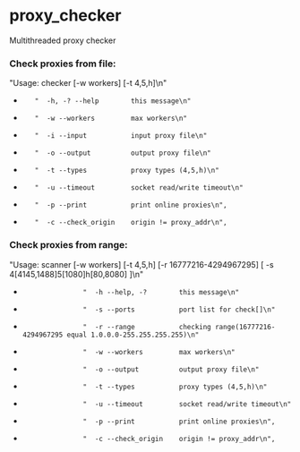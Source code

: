 # proxy_checker
Multithreaded proxy checker


### Check proxies from file:

"Usage: checker [-w workers] [-t 4,5,h]\n"
*        "  -h, -? --help        this message\n"
*        "  -w --workers         max workers\n"
*        "  -i --input           input proxy file\n"
*        "  -o --output          output proxy file\n"
*        "  -t --types           proxy types (4,5,h)\n"
*        "  -u --timeout         socket read/write timeout\n"
*        "  -p --print           print online proxies\n",
*        "  -c --check_origin    origin != proxy_addr\n",
          

### Check proxies from range:

"Usage: scanner [-w workers] [-t 4,5,h] [-r 16777216-4294967295] [ -s 4[4145,1488]5[1080]h[80,8080] ]\n"
*                    "  -h --help, -?        this message\n"
*                    "  -s --ports           port list for check[]\n"
*                    "  -r --range           checking range(16777216-4294967295 equal 1.0.0.0-255.255.255.255)\n"
*                    "  -w --workers         max workers\n"
*                    "  -o --output          output proxy file\n"
*                    "  -t --types           proxy types (4,5,h)\n"
*                    "  -u --timeout         socket read/write timeout\n"
*                    "  -p --print           print online proxies\n",
*                    "  -c --check_origin    origin != proxy_addr\n",
          
          

